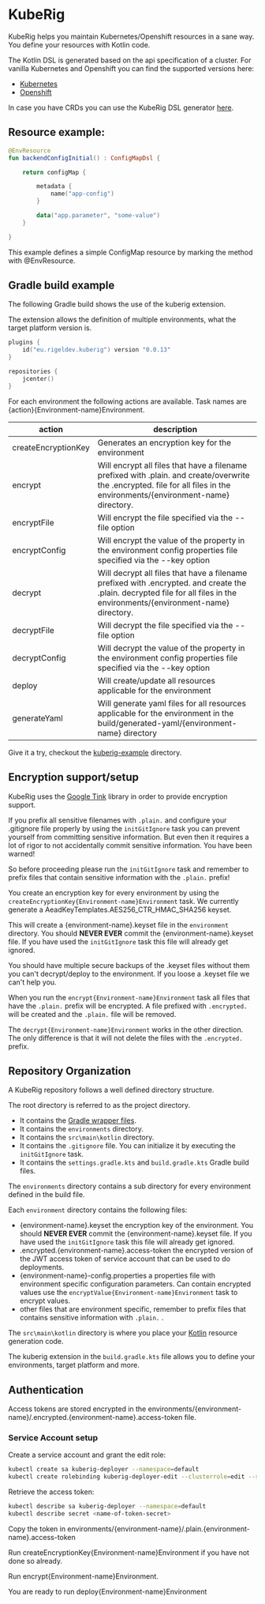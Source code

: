 # KubeRig

KubeRig helps you maintain Kubernetes/Openshift resources in a sane way. You define your resources with Kotlin code.

The Kotlin DSL is generated based on the api specification of a cluster. For vanilla Kubernetes and Openshift you can find the supported versions here:
- [Kubernetes](https://github.com/teyckmans/kuberig-dsl-kubernetes)
- [Openshift](https://github.com/teyckmans/kuberig-dsl-openshift)

In case you have CRDs you can use the KubeRig DSL generator [here](https://github.com/teyckmans/kuberig-dsl). 

## Resource example:

```kotlin
@EnvResource
fun backendConfigInitial() : ConfigMapDsl {

    return configMap {

        metadata {
            name("app-config")
        }

        data("app.parameter", "some-value")
    }

}
```

This example defines a simple ConfigMap resource by marking the method with @EnvResource.

## Gradle build example

The following Gradle build shows the use of the kuberig extension.

The extension allows the definition of multiple environments, what the target platform version is.

```kotlin
plugins {
    id("eu.rigeldev.kuberig") version "0.0.13"
}

repositories {
    jcenter()
}
```



For each environment the following actions are available. Task names are {action}{Environment-name}Environment.

|action|description|
|----|-----------|
|createEncryptionKey|Generates an encryption key for the environment|
|encrypt|Will encrypt all files that have a filename prefixed with .plain. and create/overwrite the .encrypted. file for all files in the environments/{environment-name} directory.|
|encryptFile|Will encrypt the file specified via the --file option|
|encryptConfig|Will encrypt the value of the property in the environment config properties file specified via the --key option|
|decrypt|Will decrypt all files that have a filename prefixed with .encrypted. and create the .plain. decrypted file for all files in the environments/{environment-name} directory.|
|decryptFile|Will decrypt the file specified via the --file option|
|decryptConfig|Will decrypt the value of the property in the environment config properties file specified via the --key option|
|deploy|Will create/update all resources applicable for the environment|
|generateYaml|Will generate yaml files for all resources applicable for the environment in the build/generated-yaml/{environment-name} directory|

Give it a try, checkout the [kuberig-example](https://github.com/teyckmans/kuberig/tree/master/kuberig-example) directory.

## Encryption support/setup

KubeRig uses the [Google Tink](https://github.com/google/tink) library in order to provide encryption support. 

If you prefix all sensitive filenames with `.plain.` and configure your .gitignore file properly by using the `initGitIgnore` task
you can prevent yourself from committing sensitive information. But even then it requires a lot of rigor to not accidentally commit sensitive information. You have been warned!

So before proceeding please run the `initGitIgnore` task and remember to prefix files that contain sensitive information with the `.plain.` prefix! 

You create an encryption key for every environment by using the `createEncryptionKey{Environment-name}Environment` task. We currently generate a AeadKeyTemplates.AES256_CTR_HMAC_SHA256 keyset.

This will create a {environment-name}.keyset file in the `environment` directory. You should **NEVER EVER** commit the {environment-name}.keyset file. If you have used the `initGitIgnore` task this file will already get ignored.

You should have multiple secure backups of the .keyset files without them you can't decrypt/deploy to the environment. If you loose a .keyset file we can't help you.

When you run the `encrypt{Environment-name}Environment` task all files that have the `.plain.` prefix will be encrypted. A file prefixed with `.encrypted.` will be created and the `.plain.` file will be removed.

The `decrypt{Environment-name}Environment` works in the other direction. The only difference is that it will not delete the files with the `.encrypted.` prefix. 

## Repository Organization

A KubeRig repository follows a well defined directory structure.

The root directory is referred to as the project directory. 
- It contains the [Gradle wrapper files](https://docs.gradle.org/current/userguide/gradle_wrapper.html). 
- It contains the `environments` directory.
- It contains the `src\main\kotlin` directory.
- It contains the `.gitignore` file. You can initialize it by executing the `initGitIgnore` task.
- It contains the `settings.gradle.kts` and `build.gradle.kts` Gradle build files.

The `environments` directory contains a sub directory for every environment defined in the build file.

Each `environment` directory contains the following files:
- {environment-name}.keyset the encryption key of the environment. You should **NEVER EVER** commit the {environment-name}.keyset file. If you have used the `initGitIgnore` task this file will already get ignored.
- .encrypted.{environment-name}.access-token the encrypted version of the JWT access token of service account that can be used to do deployments.
- {environment-name}-config.properties a properties file with environment specific configuration parameters. Can contain encrypted values use the `encryptValue{Environment-name}Environment` task to encrypt values.
- other files that are environment specific, remember to prefix files that contains sensitive information with `.plain.` . 

The `src\main\kotlin` directory is where you place your [Kotlin](https://kotlinlang.org/) resource generation code.

The kuberig extension in the `build.gradle.kts` file allows you to define your environments, target platform and more. 

## Authentication

Access tokens are stored encrypted in the environments/{environment-name}/.encrypted.{environment-name}.access-token file.

### Service Account setup

Create a service account and grant the edit role: 

```bash
kubectl create sa kuberig-deployer --namespace=default
kubectl create rolebinding kuberig-deployer-edit --clusterrole=edit --serviceaccount=default:kuberig-deployer --namespace=default
```

Retrieve the access token:
```bash
kubectl describe sa kuberig-deployer --namespace=default
kubectl describe secret <name-of-token-secret>
```

Copy the token in environments/{environment-name}/.plain.{environment-name}.access-token

Run createEncryptionKey{Environment-name}Environment if you have not done so already. 

Run encrypt{Environment-name}Environment.

You are ready to run deploy{Environment-name}Environment
